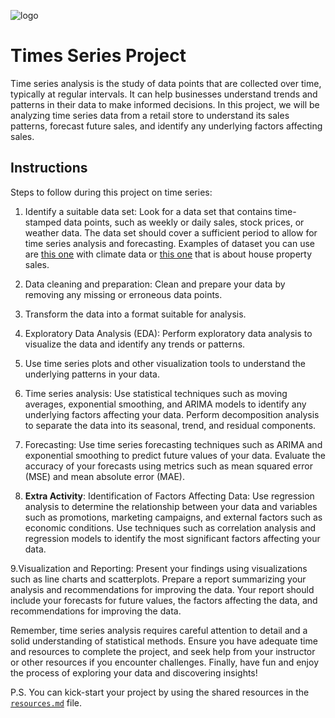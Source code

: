 ![logo](https://user-images.githubusercontent.com/23629340/40541063-a07a0a8a-601a-11e8-91b5-2f13e4e6b441.png)

# Times Series Project

Time series analysis is the study of data points that are collected over time, typically at regular intervals. It can help businesses understand trends and patterns in their data to make informed decisions. In this project, we will be analyzing time series data from a retail store to understand its sales patterns, forecast future sales, and identify any underlying factors affecting sales.

## Instructions

Steps to follow during this project on time series:  

1. Identify a suitable data set: Look for a data set that contains time-stamped data points, such as weekly or daily sales, stock prices, or weather data. The data set should cover a sufficient period to allow for time series analysis and forecasting. Examples of dataset you can use are [this one](https://www.kaggle.com/datasets/sumanthvrao/daily-climate-time-series-data) with climate data or [this one](https://www.kaggle.com/datasets/htagholdings/property-sales) that is about house property sales.  
2. Data cleaning and preparation: Clean and prepare your data by removing any missing or erroneous data points.  
3. Transform the data into a format suitable for analysis.  
4. Exploratory Data Analysis (EDA): Perform exploratory data analysis to visualize the data and identify any trends or patterns. 
5. Use time series plots and other visualization tools to understand the underlying patterns in your data.  
6. Time series analysis: Use statistical techniques such as moving averages, exponential smoothing, and ARIMA models to identify any underlying factors affecting your data. Perform decomposition analysis to separate the data into its seasonal, trend, and residual components.  
7. Forecasting: Use time series forecasting techniques such as ARIMA and exponential smoothing to predict future values of your data. Evaluate the accuracy of your forecasts using metrics such as mean squared error (MSE) and mean absolute error (MAE).  

8. **Extra Activity**: Identification of Factors Affecting Data: Use regression analysis to determine the relationship between your data and variables such as promotions, marketing campaigns, and external factors such as economic conditions. Use techniques such as correlation analysis and regression models to identify the most significant factors affecting your data.

9.Visualization and Reporting: Present your findings using visualizations such as line charts and scatterplots. Prepare a report summarizing your analysis and recommendations for improving the data. Your report should include your forecasts for future values, the factors affecting the data, and recommendations for improving the data.

Remember, time series analysis requires careful attention to detail and a solid understanding of statistical methods. Ensure you have adequate time and resources to complete the project, and seek help from your instructor or other resources if you encounter challenges. Finally, have fun and enjoy the process of exploring your data and discovering insights!

P.S. You can kick-start your project by using the shared resources in the [`resources.md`](https://github.com/ironhack-dapt-jan-23/time-series-project/blob/main/resources.md) file. 
